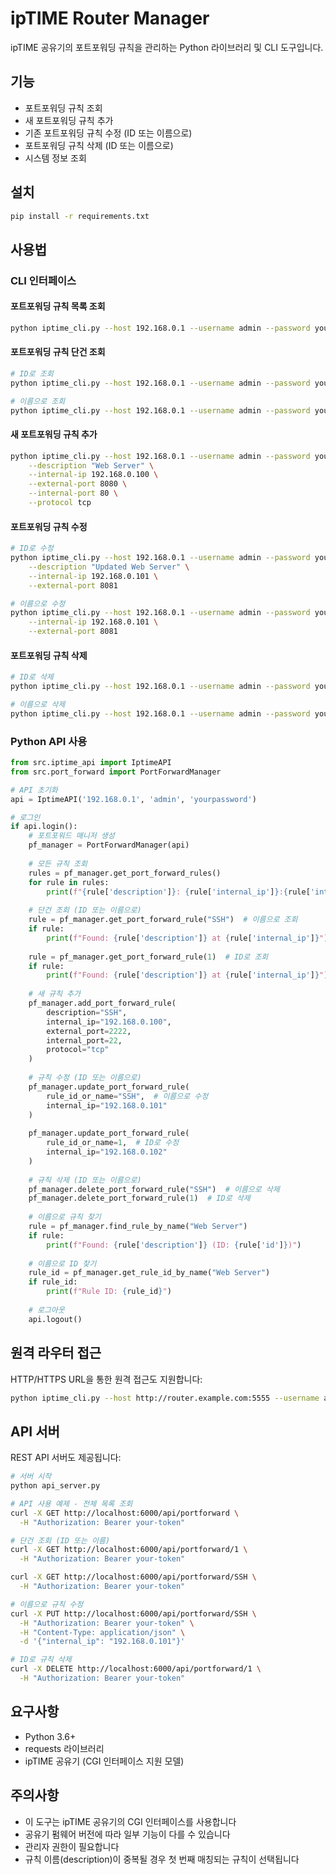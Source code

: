 # ipTIME Router Manager

ipTIME 공유기의 포트포워딩 규칙을 관리하는 Python 라이브러리 및 CLI 도구입니다.

## 기능

- 포트포워딩 규칙 조회
- 새 포트포워딩 규칙 추가
- 기존 포트포워딩 규칙 수정 (ID 또는 이름으로)
- 포트포워딩 규칙 삭제 (ID 또는 이름으로)
- 시스템 정보 조회

## 설치

```bash
pip install -r requirements.txt
```

## 사용법

### CLI 인터페이스

#### 포트포워딩 규칙 목록 조회
```bash
python iptime_cli.py --host 192.168.0.1 --username admin --password yourpassword list
```

#### 포트포워딩 규칙 단건 조회
```bash
# ID로 조회
python iptime_cli.py --host 192.168.0.1 --username admin --password yourpassword get 1

# 이름으로 조회
python iptime_cli.py --host 192.168.0.1 --username admin --password yourpassword get "Web Server"
```

#### 새 포트포워딩 규칙 추가
```bash
python iptime_cli.py --host 192.168.0.1 --username admin --password yourpassword add \
    --description "Web Server" \
    --internal-ip 192.168.0.100 \
    --external-port 8080 \
    --internal-port 80 \
    --protocol tcp
```

#### 포트포워딩 규칙 수정
```bash
# ID로 수정
python iptime_cli.py --host 192.168.0.1 --username admin --password yourpassword update 1 \
    --description "Updated Web Server" \
    --internal-ip 192.168.0.101 \
    --external-port 8081

# 이름으로 수정
python iptime_cli.py --host 192.168.0.1 --username admin --password yourpassword update "Web Server" \
    --internal-ip 192.168.0.101 \
    --external-port 8081
```

#### 포트포워딩 규칙 삭제
```bash
# ID로 삭제
python iptime_cli.py --host 192.168.0.1 --username admin --password yourpassword delete 1

# 이름으로 삭제
python iptime_cli.py --host 192.168.0.1 --username admin --password yourpassword delete "Web Server"
```

### Python API 사용

```python
from src.iptime_api import IptimeAPI
from src.port_forward import PortForwardManager

# API 초기화
api = IptimeAPI('192.168.0.1', 'admin', 'yourpassword')

# 로그인
if api.login():
    # 포트포워드 매니저 생성
    pf_manager = PortForwardManager(api)
    
    # 모든 규칙 조회
    rules = pf_manager.get_port_forward_rules()
    for rule in rules:
        print(f"{rule['description']}: {rule['internal_ip']}:{rule['internal_port']} <- {rule['external_port']}")
    
    # 단건 조회 (ID 또는 이름으로)
    rule = pf_manager.get_port_forward_rule("SSH")  # 이름으로 조회
    if rule:
        print(f"Found: {rule['description']} at {rule['internal_ip']}")
    
    rule = pf_manager.get_port_forward_rule(1)  # ID로 조회
    if rule:
        print(f"Found: {rule['description']} at {rule['internal_ip']}")
    
    # 새 규칙 추가
    pf_manager.add_port_forward_rule(
        description="SSH",
        internal_ip="192.168.0.100",
        external_port=2222,
        internal_port=22,
        protocol="tcp"
    )
    
    # 규칙 수정 (ID 또는 이름으로)
    pf_manager.update_port_forward_rule(
        rule_id_or_name="SSH",  # 이름으로 수정
        internal_ip="192.168.0.101"
    )
    
    pf_manager.update_port_forward_rule(
        rule_id_or_name=1,  # ID로 수정
        internal_ip="192.168.0.102"
    )
    
    # 규칙 삭제 (ID 또는 이름으로)
    pf_manager.delete_port_forward_rule("SSH")  # 이름으로 삭제
    pf_manager.delete_port_forward_rule(1)  # ID로 삭제
    
    # 이름으로 규칙 찾기
    rule = pf_manager.find_rule_by_name("Web Server")
    if rule:
        print(f"Found: {rule['description']} (ID: {rule['id']})")
    
    # 이름으로 ID 찾기
    rule_id = pf_manager.get_rule_id_by_name("Web Server")
    if rule_id:
        print(f"Rule ID: {rule_id}")
    
    # 로그아웃
    api.logout()
```

## 원격 라우터 접근

HTTP/HTTPS URL을 통한 원격 접근도 지원합니다:

```bash
python iptime_cli.py --host http://router.example.com:5555 --username admin --password yourpassword list
```

## API 서버

REST API 서버도 제공됩니다:

```bash
# 서버 시작
python api_server.py

# API 사용 예제 - 전체 목록 조회
curl -X GET http://localhost:6000/api/portforward \
  -H "Authorization: Bearer your-token"

# 단건 조회 (ID 또는 이름)
curl -X GET http://localhost:6000/api/portforward/1 \
  -H "Authorization: Bearer your-token"

curl -X GET http://localhost:6000/api/portforward/SSH \
  -H "Authorization: Bearer your-token"

# 이름으로 규칙 수정
curl -X PUT http://localhost:6000/api/portforward/SSH \
  -H "Authorization: Bearer your-token" \
  -H "Content-Type: application/json" \
  -d '{"internal_ip": "192.168.0.101"}'

# ID로 규칙 삭제
curl -X DELETE http://localhost:6000/api/portforward/1 \
  -H "Authorization: Bearer your-token"
```

## 요구사항

- Python 3.6+
- requests 라이브러리
- ipTIME 공유기 (CGI 인터페이스 지원 모델)

## 주의사항

- 이 도구는 ipTIME 공유기의 CGI 인터페이스를 사용합니다
- 공유기 펌웨어 버전에 따라 일부 기능이 다를 수 있습니다
- 관리자 권한이 필요합니다
- 규칙 이름(description)이 중복될 경우 첫 번째 매칭되는 규칙이 선택됩니다
